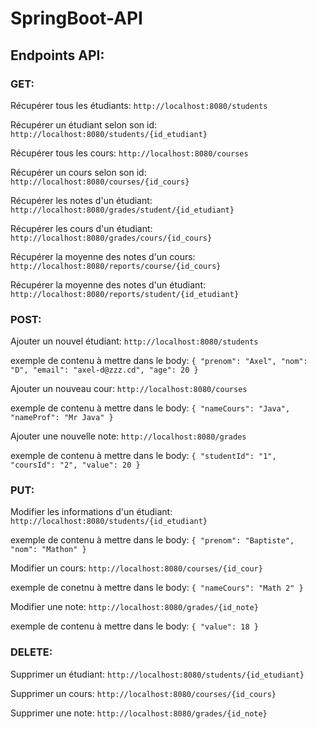 # SpringBoot-API

## Endpoints API:

### GET:
Récupérer tous les étudiants:  ```http://localhost:8080/students```

Récupérer un étudiant selon son id:  ```http://localhost:8080/students/{id_etudiant}```

Récupérer tous les cours:  ```http://localhost:8080/courses```

Récupérer un cours selon son id:  ```http://localhost:8080/courses/{id_cours}```

Récupérer les notes d'un étudiant:  ```http://localhost:8080/grades/student/{id_etudiant}```

Récupérer les cours d'un étudiant:  ```http://localhost:8080/grades/cours/{id_cours}```

Récupérer la moyenne des notes d'un cours:  ```http://localhost:8080/reports/course/{id_cours}```

Récupérer la moyenne des notes d'un étudiant:  ```http://localhost:8080/reports/student/{id_etudiant}```


### POST:
Ajouter un nouvel étudiant: ```http://localhost:8080/students```

exemple de contenu à mettre dans le body: ```{ "prenom": "Axel", "nom": "D", "email": "axel-d@zzz.cd", "age": 20 }```

Ajouter un nouveau cour: ```http://localhost:8080/courses```

exemple de contenu à mettre dans le body: ```{ "nameCours": "Java", "nameProf": "Mr Java" }```

Ajouter une nouvelle note: ```http://localhost:8080/grades```

exemple de contenu à mettre dans le body: ```{ "studentId": "1", "coursId": "2", "value": 20 }```

### PUT:
Modifier les informations d'un étudiant: ```http://localhost:8080/students/{id_etudiant}```

exemple de contenu à mettre dans le body: ```{ "prenom": "Baptiste", "nom": "Mathon" }```

Modifier un cours: ```http://localhost:8080/courses/{id_cour}```

exemple de conetnu à mettre dans le body: ```{ "nameCours": "Math 2" }```

Modifier une note: ```http://localhost:8080/grades/{id_note}```

exemple de contenu à mettre dans le body: ```{ "value": 18 }```


### DELETE:
Supprimer un étudiant: ```http://localhost:8080/students/{id_etudiant}```

Supprimer un cours: ```http://localhost:8080/courses/{id_cours}```

Supprimer une note: ```http://localhost:8080/grades/{id_note}```